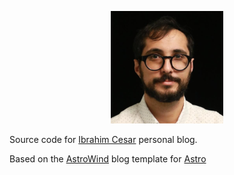 <div align="center">

![Ibrahim Cesar](/public/apple-touch-icon.png "Avatar")

</div>

Source code for [Ibrahim Cesar](https://ibrahimcesar.cloud) personal blog.



Based on the [AstroWind](https://github.com/onwidget/astrowind/) blog template for [Astro](https://astro.build)




